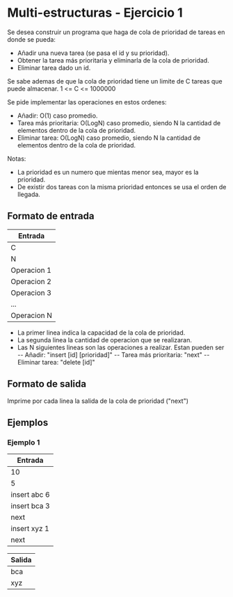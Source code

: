 # Multi-estructuras - Ejercicio 1
Se desea construir un programa que haga de cola de prioridad de tareas en donde se pueda:
- Añadir una nueva tarea (se pasa el id y su prioridad).
- Obtener la tarea más prioritaria y eliminarla de la cola de prioridad.
- Eliminar tarea dado un id.

Se sabe ademas de que la cola de prioridad tiene un limite de C tareas que puede almacenar.
1 <= C <= 1000000

Se pide implementar las operaciones en estos ordenes:
- Añadir: O(1) caso promedio.
- Tarea más prioritaria: O(LogN) caso promedio, siendo N la cantidad de elementos dentro de la cola de prioridad.
- Eliminar tarea: O(LogN) caso promedio, siendo N la cantidad de elementos dentro de la cola de prioridad.

Notas: 
- La prioridad es un numero que mientas menor sea, mayor es la prioridad.
- De existir dos tareas con la misma prioridad entonces se usa el orden de llegada.

## Formato de entrada
| Entrada           |
| ----------------- |
| C                 |
| N                 |
| Operacion 1       |
| Operacion 2       |
| Operacion 3       |
| ...               |
| Operacion N       |


- La primer linea indica la capacidad de la cola de prioridad.
- La segunda linea la cantidad de operacion que se realizaran.
- Las N siguientes lineas son las operaciones a realizar. Estan pueden ser
-- Añadir: "insert [id] [prioridad]"
-- Tarea más prioritaria: "next" 
-- Eliminar tarea: "delete [id]"

## Formato de salida
Imprime por cada linea la salida de la cola de prioridad ("next")

## Ejemplos
### Ejemplo 1
| Entrada      |
| ------------ |
| 10           |
| 5            |
| insert abc 6 |
| insert bca 3 |
| next         |
| insert xyz 1 |
| next         |

| Salida      |
| ----------- |
| bca         |
| xyz         |
